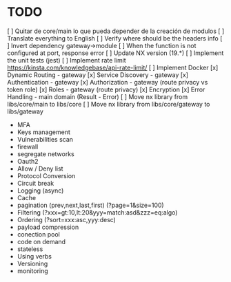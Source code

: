 # TODO

[ ] Quitar de core/main lo que pueda depender de la creación de modulos
[ ] Translate everything to English
[ ] Verify where should be the headers info
[ ] Invert dependency gateway->module
[ ] When the function is not configured at port, response error
[ ] Update NX version (19.*)
[ ] Implement the unit tests (jest)
[ ] Implement rate limit  https://kinsta.com/knowledgebase/api-rate-limit/
[ ] Implement Docker
[x] Dynamic Routing - gateway
[x] Service Discovery - gateway
[x] Authentication - gateway
[x] Authorization - gateway (route privacy vs token role)
[x] Roles - gateway (route privacy)
[x] Encryption
[x] Error Handling - main domain (Result - Error)
[ ] Move nx library from libs/core/main to libs/core
[ ] Move nx library from libs/core/gateway to libs/gateway
- MFA
- Keys management
- Vulnerabilities scan
- firewall
- segregate networks
- Oauth2
- Allow / Deny list
- Protocol Conversion
- Circuit break
- Logging (async)
- Cache
- pagination (prev,next,last,first) (?page=1&size=100)
- Filtering (?xxx=gt:10,lt:20&yyy=match:asd&zzz=eq:algo)
- Ordering (?sort=xxx:asc,yyy:desc)
- payload compression
- conection pool
- code on demand
- stateless
- Using verbs
- Versioning
- monitoring
